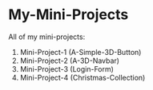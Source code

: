 # My-Mini-Projects
All of my mini-projects:

1. Mini-Project-1 (A-Simple-3D-Button)
2. Mini-Project-2   (A-3D-Navbar)
3. Mini-Project-3   (Login-Form)
4. Mini-Project-4 (Christmas-Collection)
